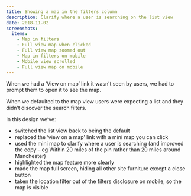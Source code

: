```yaml
---
title: Showing a map in the filters column
description: Clarify where a user is searching on the list view
date: 2018-11-02
screenshots:
  items:
    - Map in filters
    - Full view map when clicked
    - Full view map zoomed out
    - Map in filters on mobile
    - Mobile view scrolled
    - Full view map on mobile
---
```


When we had a ‘View on map’ link it wasn’t seen by users, we had to prompt them to open it to see the map.

When we defaulted to the map view users were expecting a list and they didn’t discover the search filters.

In this design we’ve:

- switched the list view back to being the default
- replaced the ‘view on a map’ link with a mini map you can click
- used the mini map to clarify where a user is searching (and improved the copy – eg Within 20 miles of the pin rather than 20 miles around Manchester)
- highlighted the map feature more clearly
- made the map full screen, hiding all other site furniture except a close button
- taken the location filter out of the filters disclosure on mobile, so the map is visible
